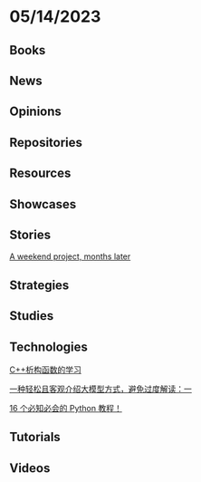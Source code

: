 # 05/14/2023

## Books

## News

## Opinions

## Repositories

## Resources

## Showcases

## Stories
[A weekend project, months later](https://www.tabbot.app/posts/introducing-tabbot)

## Strategies

## Studies

## Technologies
[C++析构函数的学习](https://juejin.cn/post/7230768754446762041)

[一种轻松且客观介绍大模型方式，避免过度解读：一](https://juejin.cn/post/7230769010907512869)

[16 个必知必会的 Python 教程！](https://mp.weixin.qq.com/s/zlACfdEiyNPuQUnUU2qpGQ)

## Tutorials

## Videos
